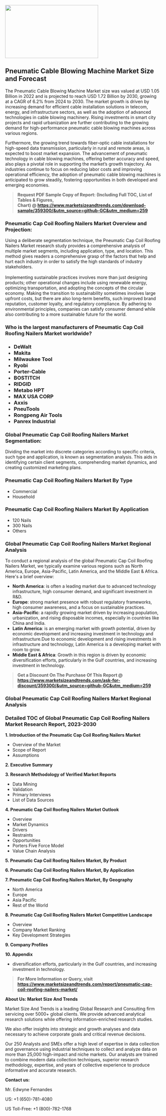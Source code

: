 <p><img class="alignnone size-medium wp-image-20088" src="https://ffe5etoiles.com/wp-content/uploads/2024/12/MST1-300x171.png" alt="" width="300" height="171" /></p><h2>Pneumatic Cable Blowing Machine Market Size and Forecast</h2><p>The Pneumatic Cable Blowing Machine Market size was valued at USD 1.05 Billion in 2022 and is projected to reach USD 1.72 Billion by 2030, growing at a CAGR of 6.2% from 2024 to 2030. The market growth is driven by increasing demand for efficient cable installation solutions in telecom, energy, and infrastructure sectors, as well as the adoption of advanced technologies in cable blowing machinery. Rising investments in smart city projects and rapid urbanization are further contributing to the growing demand for high-performance pneumatic cable blowing machines across various regions.</p><p>Furthermore, the growing trend towards fiber-optic cable installations for high-speed data transmission, particularly in rural and remote areas, is expected to boost market expansion. The advancement of pneumatic technology in cable blowing machines, offering better accuracy and speed, also plays a pivotal role in supporting the market’s growth trajectory. As industries continue to focus on reducing labor costs and improving operational efficiency, the adoption of pneumatic cable blowing machines is anticipated to grow steadily, fostering opportunities in both developed and emerging economies.</p></p><blockquote id="" class=""><strong>Request PDF Sample Copy of Report: (Including Full TOC, List of Tables &amp; Figures, Chart)&nbsp;@&nbsp;<strong><a href="https://www.marketsizeandtrends.com/download-sample/359300/&utm_source=github-GC&utm_medium=259" target="_blank">https://www.marketsizeandtrends.com/download-sample/359300/&utm_source=github-GC&utm_medium=259</a></strong></strong></blockquote><h3 id="" class="">Pneumatic Cap Coil Roofing Nailers Market&nbsp;Overview and Projection:</h3><p id="" class="">Using a deliberate segmentation technique, the Pneumatic Cap Coil Roofing Nailers Market research study provides a comprehensive analysis of multiple market segments, including application, type, and location. This method gives readers a comprehensive grasp of the factors that help and hurt each industry in order to satisfy the high standards of industry stakeholders. <br /> <br />Implementing sustainable practices involves more than just designing products; other operational changes include using renewable energy, optimizing transportation, and adopting the concepts of the circular economy. Making the transition to sustainability sometimes involves large upfront costs, but there are also long-term benefits, such improved brand reputation, customer loyalty, and regulatory compliance. By adhering to environmental principles, companies can satisfy consumer demand while also contributing to a more sustainable future for the world.</p><h3 id="" class="">Who is the largest manufacturers of&nbsp;Pneumatic Cap Coil Roofing Nailers Market worldwide?</h3><h3 class=""><p><ul><li>DeWalt </li><li> Makita </li><li> Milwaukee Tool </li><li> Ryobi </li><li> Porter-Cable </li><li> BOSTITCH </li><li> RIDGID </li><li> Metabo HPT </li><li> MAX USA CORP </li><li> Axxis </li><li> PneuTools </li><li> Rongpeng Air Tools </li><li> Panrex Industrial</li></ul></p></h3><h3 id="" class="">Global&nbsp;Pneumatic Cap Coil Roofing Nailers Market Segmentation:</h3><p id="" class="">Dividing the market into discrete categories according to specific criteria, such type and application, is known as segmentation analysis. This aids in identifying certain client segments, comprehending market dynamics, and creating customized marketing plans.</p><h3 id="" class="">Pneumatic Cap Coil Roofing Nailers Market&nbsp;By Type</h3><p><p><ul><li>Commercial</li><li> Household</p></li></ul></p></p><h3 id="" class="">Pneumatic Cap Coil Roofing Nailers Market&nbsp;By Application</h3><p class=""><p><ul><li>120 Nails</li><li> 300 Nails</li><li> Others</li></ul></p></p><h3 id="" class="">Global Pneumatic Cap Coil Roofing Nailers Market Regional Analysis</h3><p id="" class="">To conduct a regional analysis of the global Pneumatic Cap Coil Roofing Nailers Market, we typically examine various regions such as North America, Europe, Asia-Pacific, Latin America, and the Middle East &amp; Africa. Here's a brief overview:</p><ul><li><strong>North America</strong>: is often a leading market due to advanced technology infrastructure, high consumer demand, and significant investment in R&amp;D.</li><li><strong>Europe</strong>: strong market presence with robust regulatory frameworks, high consumer awareness, and a focus on sustainable practices.</li><li><strong>Asia-Pacific</strong>: a rapidly growing market driven by increasing population, urbanization, and rising disposable incomes, especially in countries like China and India.</li><li><strong>Latin America</strong>: is an emerging market with growth potential, driven by economic development and increasing investment in technology and infrastructure.Due to economic development and rising investments in infrastructure and technology, Latin America is a developing market with room to grow.</li><li><strong>Middle East &amp; Africa</strong>: Growth in this region is driven by economic diversification efforts, particularly in the Gulf countries, and increasing investment in technology.</li></ul><blockquote id="" class=""><strong>Get a Discount On The Purchase Of This Report @ <strong><a href="https://www.marketsizeandtrends.com/ask-for-discount/359300/&utm_source=github-GC&utm_medium=259" target="_blank">https://www.marketsizeandtrends.com/ask-for-discount/359300/&utm_source=github-GC&utm_medium=259</a></strong></strong></blockquote><h3 id="" class="">Global Pneumatic Cap Coil Roofing Nailers Market Regional Analysis</h3><h3 id="" class="">Detailed TOC of Global Pneumatic Cap Coil Roofing Nailers Market Research Report, 2023-2030</h3><p id="" class=""><strong>1. Introduction of the Pneumatic Cap Coil Roofing Nailers Market</strong></p><ul><li>Overview of the Market</li><li>Scope of Report</li><li>Assumptions</li></ul><p id="" class=""><strong>2. Executive Summary</strong></p><p id="" class=""><strong>3. Research Methodology of Verified Market Reports</strong></p><ul><li>Data Mining</li><li>Validation</li><li>Primary Interviews</li><li>List of Data Sources</li></ul><p id="" class=""><strong>4. Pneumatic Cap Coil Roofing Nailers Market Outlook</strong></p><ul><li>Overview</li><li>Market Dynamics</li><li>Drivers</li><li>Restraints</li><li>Opportunities</li><li>Porters Five Force Model</li><li>Value Chain Analysis</li></ul><p id="" class=""><strong>5. Pneumatic Cap Coil Roofing Nailers Market, By Product</strong></p><p id="" class=""><strong>6. Pneumatic Cap Coil Roofing Nailers Market, By Application</strong></p><p id="" class=""><strong>7. Pneumatic Cap Coil Roofing Nailers Market, By Geography</strong></p><ul><li>North America</li><li>Europe</li><li>Asia Pacific</li><li>Rest of the World</li></ul><p id="" class=""><strong>8. Pneumatic Cap Coil Roofing Nailers Market Competitive Landscape</strong></p><ul><li>Overview</li><li>Company Market Ranking</li><li>Key Development Strategies</li></ul><p id="" class=""><strong>9. Company Profiles</strong></p><p id="" class=""><strong>10. Appendix</strong></p><ul><li>diversification efforts, particularly in the Gulf countries, and increasing investment in technology.</li></ul><blockquote id="" class=""><strong>For More Information or Query, visit <strong><strong><a href="https://www.marketsizeandtrends.com/report/pneumatic-cap-coil-roofing-nailers-market/" target="_blank">https://www.marketsizeandtrends.com/report/pneumatic-cap-coil-roofing-nailers-market/</a></strong></strong></strong></blockquote><p id="" class=""><strong>About Us: Market Size And Trends</strong></p><p id="" class="">Market Size And Trends is a leading Global Research and Consulting firm servicing over 5000+ global clients. We provide advanced analytical research solutions while offering information-enriched research studies.</p><p id="" class="">We also offer insights into strategic and growth analyses and data necessary to achieve corporate goals and critical revenue decisions.</p><p id="" class="">Our 250 Analysts and SMEs offer a high level of expertise in data collection and governance using industrial techniques to collect and analyze data on more than 25,000 high-impact and niche markets. Our analysts are trained to combine modern data collection techniques, superior research methodology, expertise, and years of collective experience to produce informative and accurate research.</p><p id="" class=""><strong>Contact us:</strong></p><p id="" class="">Mr. Edwyne Fernandes</p><p id="" class="">US: +1 (650)-781-4080</p><p id="" class="">US Toll-Free: +1 (800)-782-1768</p>
